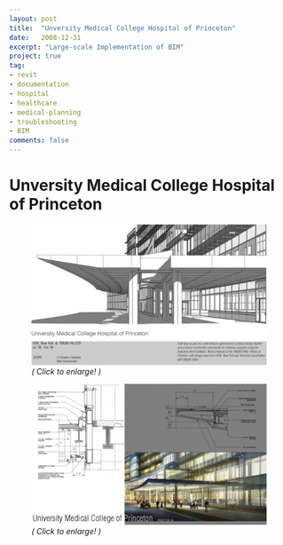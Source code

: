```yaml
---
layout: post
title:  "Unversity Medical College Hospital of Princeton"
date:   2008-12-31
excerpt: "Large-scale Implementation of BIM"
project: true
tag:
- revit 
- documentation
- hospital
- healthcare
- medical-planning
- troubleshooting
- BIM
comments: false
---
```


# Unversity Medical College Hospital of Princeton
<figure>
<a href="/projects/portfolio_slides/umcp01.png"><img src="/projects/portfolio_slides/umcp01.png"></a>
<figurecaption><i>( Click to enlarge! )</i></figurecaption>
</figure>
<figure>
<a href="/projects/portfolio_slides/umcp02.png"><img src="/projects/portfolio_slides/umcp02.png"></a>
<figurecaption><i>( Click to enlarge! )</i></figurecaption>
</figure>
